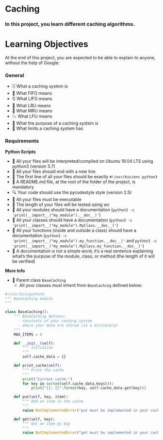 # Caching
### In this project, you learn different caching algorithms.

# Learning Objectives

At the end of this project, you are expected to be able to explain to anyone, without the help of Google:

### **General**
- 🗄️ What a caching system is
- 🔁 What FIFO means
- 🔃 What LIFO means
- 🔄 What LRU means
- 🔄 What MRU means
- 📉 What LFU means
- 🎯 What the purpose of a caching system is
- 🛑 What limits a caching system has

### **Requirements**
**Python Scripts**
- 🐍 All your files will be interpreted/compiled on Ubuntu 18.04 LTS using python3 (version 3.7)
- 📝 All your files should end with a new line
- 🏁 The first line of all your files should be exactly `#!/usr/bin/env python3`
- 📄 A README.md file, at the root of the folder of the project, is mandatory
- 🔍 Your code should use the pycodestyle style (version 2.5)
- 📂 All your files must be executable
- 📏 The length of your files will be tested using wc
- 📖 All your modules should have a documentation (`python3 -c 'print(__import__("my_module").__doc__)'`)
- 📝 All your classes should have a documentation (`python3 -c 'print(__import__("my_module").MyClass.__doc__)'`)
- 📝 All your functions (inside and outside a class) should have a documentation (`python3 -c 'print(__import__("my_module").my_function.__doc__)'` and `python3 -c 'print(__import__("my_module").MyClass.my_function.__doc__)'`)
- 📖 A documentation is not a simple word, it’s a real sentence explaining what’s the purpose of the module, class, or method (the length of it will be verified)

**More Info**
- 🔢 Parent class `BaseCaching`
  - All your classes must inherit from `BaseCaching` defined below:

```python
#!/usr/bin/python3
""" BaseCaching module
"""

class BaseCaching():
    """ BaseCaching defines:
      - constants of your caching system
      - where your data are stored (in a dictionary)
    """
    MAX_ITEMS = 4

    def __init__(self):
        """ Initialize
        """
        self.cache_data = {}

    def print_cache(self):
        """ Print the cache
        """
        print("Current cache:")
        for key in sorted(self.cache_data.keys()):
            print("{}: {}".format(key, self.cache_data.get(key)))

    def put(self, key, item):
        """ Add an item in the cache
        """
        raise NotImplementedError("put must be implemented in your cache class")

    def get(self, key):
        """ Get an item by key
        """
        raise NotImplementedError("get must be implemented in your cache class")
